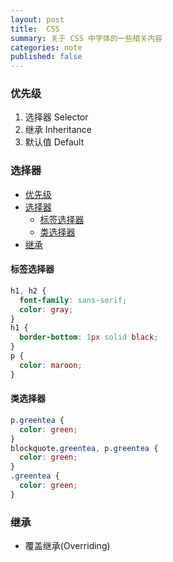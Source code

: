 ```yaml
---
layout: post
title:  CSS 
summary: 关于 CSS 中字体的一些相关内容
categories: note
published: false
---
```


### 优先级

1. 选择器 Selector	
2. 继承 Inheritance
3. 默认值 Default

### 选择器

- [优先级](#优先级)
- [选择器](#选择器)
  - [标签选择器](#标签选择器)
  - [类选择器](#类选择器)
- [继承](#继承)


#### 标签选择器
```css
h1, h2 {
  font-family: sans-serif;
  color: gray;
}
h1 {
  border-bottom: 1px solid black;
}
p {
  color: maroon;
}
```
#### 类选择器
```css
p.greentea {
  color: green;
}
blockquote.greentea, p.greentea {
  color: green;
}
.greentea {
  color: green;
}

```

### 继承

- 覆盖继承(Overriding)